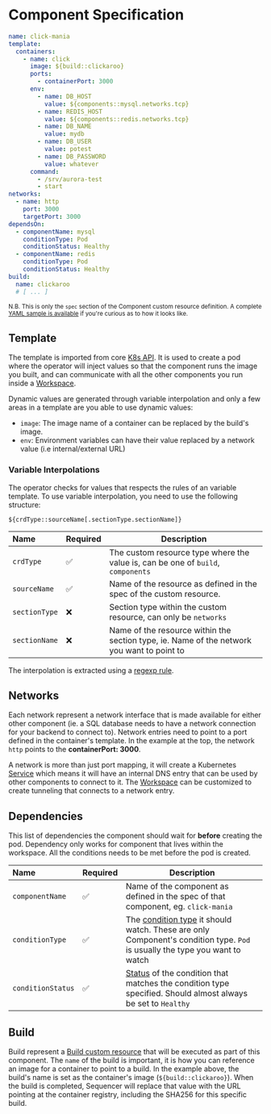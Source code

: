# Component Specification

```yaml
name: click-mania
template:
  containers:
    - name: click
      image: ${build::clickaroo}
      ports:
        - containerPort: 3000
      env:
        - name: DB_HOST
          value: ${components::mysql.networks.tcp}
        - name: REDIS_HOST
          value: ${components::redis.networks.tcp}
        - name: DB_NAME
          value: mydb
        - name: DB_USER
          value: potest
        - name: DB_PASSWORD
          value: whatever
      command:
        - /srv/aurora-test
        - start
networks:
  - name: http
    port: 3000
    targetPort: 3000
dependsOn:
  - componentName: mysql
    conditionType: Pod
    conditionStatus: Healthy
  - componentName: redis
    conditionType: Pod
    conditionStatus: Healthy
build:
  name: clickaroo
  # [ ... ]
```
<sup>N.B. This is only the `spec` section of the Component custom resource definition. A complete [YAML sample is available](../../dev/samples/component.yaml) if you're curious as to how it looks like.</sup>

## Template
The template is imported from core [K8s API](https://kubernetes.io/docs/concepts/workloads/pods/#pod-templates). It is used to create a pod where the operator will inject values so that the component runs the image you built, and can communicate with all the other components you run inside a [Workspace](./workspace.md).

Dynamic values are generated through variable interpolation and only a few areas in a template are you able to use dynamic values:

- `image`: The image name of a container can be replaced by the build's image.
- `env`: Environment variables can have their value replaced by a network value (i.e internal/external URL)

### Variable Interpolations
The operator checks for values that respects the rules of an variable template. To use variable interpolation, you need to use the following structure:

```
${crdType::sourceName[.sectionType.sectionName]}
```

|Name|Required|Description|
|:----|-|-|
|`crdType`|✅|The custom resource type where the value is, can be one of `build`, `components`|
|`sourceName`|✅|Name of the resource as defined in the spec of the custom resource.|
|`sectionType`|❌|Section type within the custom resource, can only be `networks`|
|`sectionName`|❌|Name of the resource within the section type, ie. Name of the network you want to point to|

The interpolation is extracted using a [regexp rule](../../internal/tasks/components/variables.go). 

## Networks
Each network represent a network interface that is made available for either other component (ie. a SQL database needs to have a network connection for your backend to connect to). Network entries need to point to a port defined in the container's template. In the example at the top, the network `http` points to the **containerPort: 3000**.

A network is more than just port mapping, it will create a Kubernetes [Service](https://kubernetes.io/docs/concepts/services-networking/service/) which means it will have an internal DNS entry that can be used by other components to connect to it. The [Workspace](./workspace.md) can be customized to create tunneling that connects to a network entry.

## Dependencies
This list of dependencies the component should wait for **before** creating the pod. Dependency only works for component that lives within the workspace. All the conditions needs to be met before the pod is created.

|Name|Required|Description|
|:----|-|-|
|`componentName`|✅|Name of the component as defined in the spec of that component, eg. `click-mania`|
|`conditionType`|✅|The [condition type](../../api/v1alpha1/components/const.go) it should watch. These are only Component's condition type. `Pod` is usually the type you want to watch|
|`conditionStatus`|✅|[Status](../../api/v1alpha1/conditions/condition.go) of the condition that matches the condition type specified. Should almost always be set to `Healthy`|

## Build
Build represent a [Build custom resource](./build.md) that will be executed as part of this component. The `name` of the build is important, it is how you can reference an image for a container to point to a build. In the example above, the build's name is set as the container's image (`${build::clickaroo}`). When the build is completed, Sequencer will replace that value with the URL pointing at the container registry, including the SHA256 for this specific build.